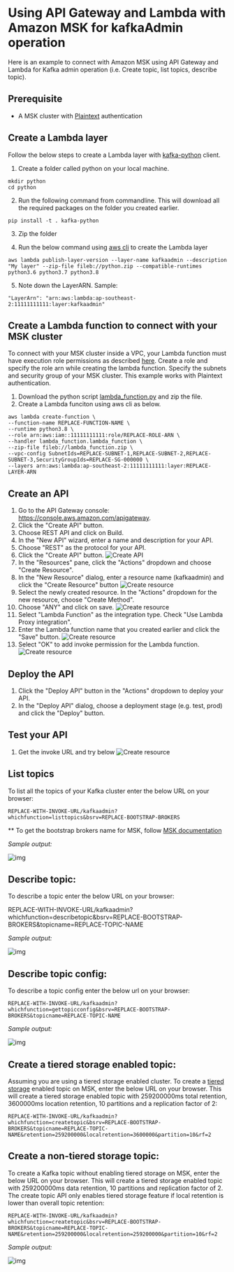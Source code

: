 # Using API Gateway and Lambda with Amazon MSK for kafkaAdmin operation
Here is an example to connect with Amazon MSK using API Gateway and Lambda for Kafka admin operation (i.e. Create topic, list topics, describe topic).

## Prerequisite
* A MSK cluster with [Plaintext](https://docs.aws.amazon.com/msk/latest/developerguide/create-cluster.html) authentication

## Create a Lambda layer
Follow the below steps to create a Lambda layer with [kafka-python](https://kafka-python.readthedocs.io/en/master/) client.
1. Create a folder called python on your local machine.
```
mkdir python
cd python
```
2. Run the following command from commandline. This will download all the required packages on the folder you created earlier.
```
pip install -t . kafka-python
```

3. Zip the folder

4. Run the below command using [aws cli](https://aws.amazon.com/cli/) to create the Lambda layer
```
aws lambda publish-layer-version --layer-name kafkaadmin --description "My layer" --zip-file fileb://python.zip --compatible-runtimes python3.6 python3.7 python3.8 
```

5. Note down the LayerARN. Sample:
```
"LayerArn": "arn:aws:lambda:ap-southeast-2:11111111111:layer:kafkaadmin"
```


## Create a Lambda function to connect with your MSK cluster
To connect with your MSK cluster inside a VPC, your Lambda function must have execution role permissions as described [here](https://docs.aws.amazon.com/lambda/latest/dg/configuration-vpc.html). Create a role and specify the role arn while creating the lambda function. Specify the subnets and security group of your MSK cluster. This example works with Plaintext authentication.
1. Download the python script [lambda_function.py](lambda_function.py) and zip the file.
2. Create a Lambda funciton using aws cli as below.
```
aws lambda create-function \
--function-name REPLACE-FUNCTION-NAME \
--runtime python3.8 \
--role arn:aws:iam::11111111111:role/REPLACE-ROLE-ARN \
--handler lambda_function.lambda_function \
--zip-file fileb://lambda_function.zip \
--vpc-config SubnetIds=REPLACE-SUBNET-1,REPLACE-SUBNET-2,REPLACE-SUBNET-3,SecurityGroupIds=REPLACE-SG-000000 \
--layers arn:aws:lambda:ap-southeast-2:11111111111:layer:REPLACE-LAYER-ARN
```


## Create an API
1. Go to the API Gateway console: https://console.aws.amazon.com/apigateway.
2. Click the "Create API" button.
3. Choose REST API and click on Build.
4. In the "New API" wizard, enter a name and description for your API.
5. Choose "REST" as the protocol for your API.
6. Click the "Create API" button.
![Create API](images/img1.png)
7. In the "Resources" pane, click the "Actions" dropdown and choose "Create Resource".
8. In the "New Resource" dialog, enter a resource name (kafkaadmin) and click the "Create Resource" button
![Create resource](images/img2.png)
9. Select the newly created resource. In the "Actions" dropdown for the new resource, choose "Create Method".
10. Choose "ANY" and click on save.
![Create resource](images/img3.png)
11. Select "Lambda Function" as the integration type. Check "Use Lambda Proxy integration".
12. Enter the Lambda function name that you created earlier and click the "Save" button.
![Create resource](images/img4.png)
13. Select "OK" to add invoke permission for the Lambda function.
![Create resource](images/img5.png)


## Deploy the API
1. Click the "Deploy API" button in the "Actions" dropdown to deploy your API.
2. In the "Deploy API" dialog, choose a deployment stage (e.g. test, prod) and click the "Deploy" button.

## Test your API
1. Get the invoke URL and try below
![Create resource](images/img6.png)

## List topics 
To list all the topics of your Kafka cluster enter the below URL on your browser:

```
REPLACE-WITH-INVOKE-URL/kafkaadmin?whichfunction=listtopics&bsrv=REPLACE-BOOTSTRAP-BROKERS
```

** To get the bootstrap brokers name for MSK, follow [MSK documentation](https://docs.aws.amazon.com/msk/latest/developerguide/msk-get-bootstrap-brokers.html)

*Sample output:*

![img](images/img7.png)


## Describe topic:
To describe a topic enter the below URL on your browser:

REPLACE-WITH-INVOKE-URL/kafkaadmin?whichfunction=describetopic&bsrv=REPLACE-BOOTSTRAP-BROKERS&topicname=REPLACE-TOPIC-NAME

*Sample output:*

![img](images/img8.png)


## Describe topic config:
To describe a topic config enter the below url on your browser:
```
REPLACE-WITH-INVOKE-URL/kafkaadmin?whichfunction=gettopicconfig&bsrv=REPLACE-BOOTSTRAP-BROKERS&topicname=REPLACE-TOPIC-NAME
```

*Sample output:*

![img](images/img9.png)

## Create a tiered storage enabled topic:
Assuming you are using a tiered storage enabled cluster. To create a [tiered storage](https://docs.aws.amazon.com/msk/latest/developerguide/msk-tiered-storage.html) enabled topic on MSK, enter the below URL on your browser. This will create a tiered storage enabled topic with 259200000ms total retention, 3600000ms location retention, 10 partitions and a replication factor of 2:

```
REPLACE-WITH-INVOKE-URL/kafkaadmin?whichfunction=createtopic&bsrv=REPLACE-BOOTSTRAP-BROKERS&topicname=REPLACE-TOPIC-NAME&retention=259200000&localretention=3600000&partition=10&rf=2
```

## Create a non-tiered storage topic:
To create a Kafka topic without enabling tiered storage on MSK, enter the below URL on your browser. This will create a tiered storage enabled topic with 259200000ms data retention, 10 partitions and replication factor of 2. The create topic API only enables tiered storage feature if local retention is lower than overall topic retention:

```
REPLACE-WITH-INVOKE-URL/kafkaadmin?whichfunction=createtopic&bsrv=REPLACE-BOOTSTRAP-BROKERS&topicname=REPLACE-TOPIC-NAME&retention=259200000&localretention=259200000&partition=10&rf=2
```

*Sample output:*

![img](images/img10.png)



